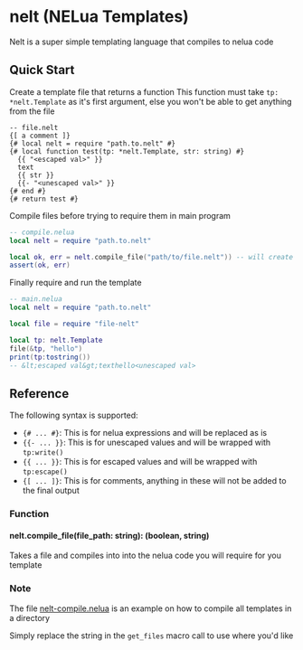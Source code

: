 # nelt (NELua Templates)

Nelt is a super simple templating language that compiles to nelua code

## Quick Start

Create a template file that returns a function
This function must take `tp: *nelt.Template` as it's first argument, else you won't be able to get anything from the file

```text
-- file.nelt
{[ a comment ]}
{# local nelt = require "path.to.nelt" #}
{# local function test(tp: *nelt.Template, str: string) #}
  {{ "<escaped val>" }}
  text
  {{ str }}
  {{- "<unescaped val>" }}
{# end #}
{# return test #}
```

Compile files before trying to require them in main program

```lua
-- compile.nelua
local nelt = require "path.to.nelt"

local ok, err = nelt.compile_file("path/to/file.nelt")) -- will create a file called `file-nelt.nelua` in the same directory as the file
assert(ok, err)
```

Finally require and run the template

```lua
-- main.nelua
local nelt = require "path.to.nelt"

local file = require "file-nelt"

local tp: nelt.Template
file(&tp, "hello")
print(tp:tostring())
-- &lt;escaped val&gt;texthello<unescaped val>
```

## Reference

The following syntax is supported:

- `{# ... #}`: This is for nelua expressions and will be replaced as is
- `{{- ... }}`: This is for unescaped values and will be wrapped with `tp:write()`
- `{{ ... }}`: This is for escaped values and will be wrapped with `tp:escape()`
- `{[ ... ]}`: This is for comments, anything in these will not be added to the final output


### Function

#### nelt.compile_file(file_path: string): (boolean, string)

Takes a file and compiles into into the nelua code you will require for you template

### Note

The file [nelt-compile.nelua](./nelt-compile.nelua) is an example on how to compile all templates in a directory

Simply replace the string in the `get_files` macro call to use where you'd like
